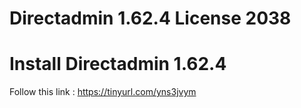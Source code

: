 # Directadmin 1.62.4 License 2038

# Install Directadmin 1.62.4
Follow this link : https://tinyurl.com/yns3jvym
